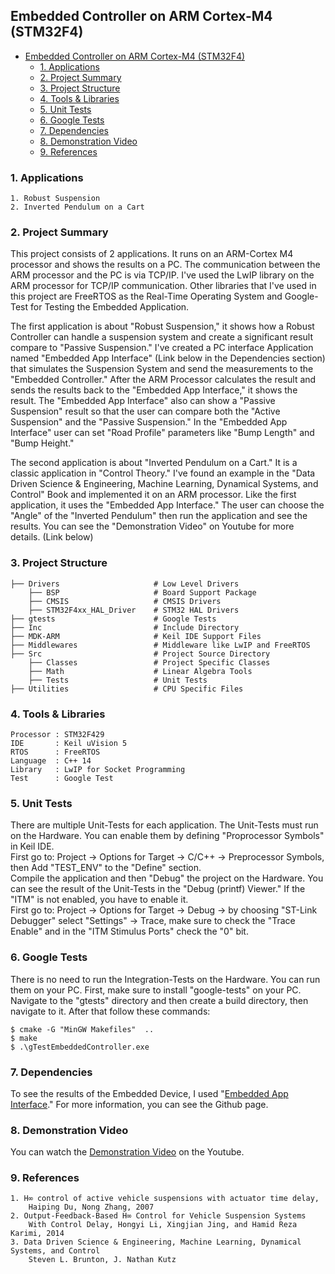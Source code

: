 ## Embedded Controller on ARM Cortex-M4 (STM32F4)

- [Embedded Controller on ARM Cortex-M4 (STM32F4)](#embedded-controller-on-arm-cortex-m4-stm32f4)
	- [1. Applications](#1-applications)
	- [2. Project Summary](#2-project-summary)
	- [3. Project Structure](#3-project-structure)
	- [4. Tools & Libraries](#4-tools--libraries)
	- [5. Unit Tests](#5-unit-tests)
	- [6. Google Tests](#6-google-tests)
	- [7. Dependencies](#7-dependencies)
	- [8. Demonstration Video](#8-demonstration-video)
	- [9. References](#9-references)

### 1. Applications
~~~
1. Robust Suspension
2. Inverted Pendulum on a Cart
~~~

### 2. Project Summary
This project consists of 2 applications. It runs on an ARM-Cortex M4 processor and shows the results on a PC. The communication between the ARM processor and the PC is via TCP/IP. I've used the LwIP library on the ARM processor for TCP/IP communication. Other libraries that I've used in this project are FreeRTOS as the Real-Time Operating System and Google-Test for Testing the Embedded Application.

The first application is about "Robust Suspension," it shows how a Robust Controller can handle a suspension system and create a significant result compare to "Passive Suspension." I've created a PC interface Application named "Embedded App Interface" (Link below in the Dependencies section) that simulates the Suspension System and send the measurements to the "Embedded Controller." After the ARM Processor calculates the result and sends the results back to the "Embedded App Interface," it shows the result. The "Embedded App Interface" also can show a "Passive Suspension" result so that the user can compare both the "Active Suspension" and the "Passive Suspension." In the "Embedded App Interface" user can set "Road Profile" parameters like "Bump Length" and "Bump Height."

The second application is about "Inverted Pendulum on a Cart." It is a classic application in "Control Theory." I've found an example in the "Data Driven Science & Engineering, Machine Learning, Dynamical Systems, and Control" Book and implemented it on an ARM processor. Like the first application, it uses the "Embedded App Interface." The user can choose the "Angle" of the "Inverted Pendulum" then run the application and see the results.
You can see the "Demonstration Video" on Youtube for more details. (Link below)



### 3. Project Structure

	├── Drivers                     # Low Level Drivers
	    ├── BSP                     # Board Support Package
	    ├── CMSIS                   # CMSIS Drivers
	    ├── STM32F4xx_HAL_Driver    # STM32 HAL Drivers
	├── gtests                      # Google Tests
	├── Inc                         # Include Directory
	├── MDK-ARM                     # Keil IDE Support Files
	├── Middlewares                 # Middleware like LwIP and FreeRTOS
	├── Src                         # Project Source Directory
	    ├── Classes                 # Project Specific Classes
	    ├── Math                    # Linear Algebra Tools
	    ├── Tests                   # Unit Tests
	├── Utilities                   # CPU Specific Files


### 4. Tools & Libraries
~~~
Processor : STM32F429
IDE 	  : Keil uVision 5
RTOS 	  : FreeRTOS
Language  : C++ 14
Library   : LwIP for Socket Programming
Test 	  : Google Test
~~~

### 5. Unit Tests
There are multiple Unit-Tests for each application. The Unit-Tests must run on the Hardware. You can enable them by defining "Proprocessor Symbols" in Keil IDE. <br />
First go to: Project -> Options for Target -> C/C++ -> Preprocessor Symbols, then Add "TEST_ENV" to the "Define" section. <br />
Compile the application and then "Debug" the project on the Hardware.
You can see the result of the Unit-Tests in the "Debug (printf) Viewer." If the "ITM" is not enabled, you have to enable it. <br />
First go to: Project -> Options for Target -> Debug -> by choosing "ST-Link Debugger" select "Settings" -> Trace, make sure to check the "Trace Enable" and in the "ITM Stimulus Ports" check the "0" bit.


### 6. Google Tests
There is no need to run the Integration-Tests on the Hardware. You can run them on your PC. First, make sure to install "google-tests" on your PC.
Navigate to the "gtests" directory and then create a build directory, then navigate to it. After that follow these commands:
```
$ cmake -G "MinGW Makefiles"  ..
$ make
$ .\gTestEmbeddedController.exe
```

### 7. Dependencies
To see the results of the Embedded Device, I used "[Embedded App Interface](https://github.com/Afshari/Embedded_App_Interface)." For more information, you can see the Github page. 

### 8. Demonstration Video
You can watch the [Demonstration Video](https://www.youtube.com/watch?v=Km_E-MVQTGk) on the Youtube.

### 9. References
~~~
1. H∞ control of active vehicle suspensions with actuator time delay, 
	Haiping Du, Nong Zhang, 2007
2. Output-Feedback-Based H∞ Control for Vehicle Suspension Systems 
	With Control Delay, Hongyi Li, Xingjian Jing, and Hamid Reza Karimi, 2014
3. Data Driven Science & Engineering, Machine Learning, Dynamical Systems, and Control
	Steven L. Brunton, J. Nathan Kutz
~~~